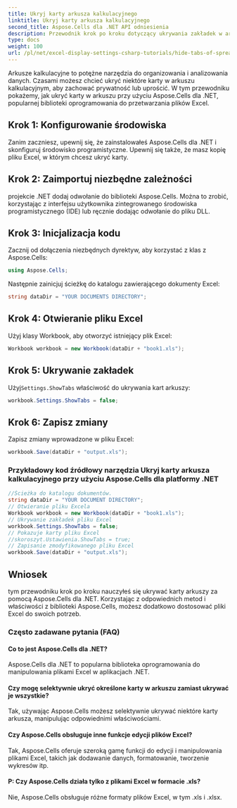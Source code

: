 ```yaml
---
title: Ukryj karty arkusza kalkulacyjnego
linktitle: Ukryj karty arkusza kalkulacyjnego
second_title: Aspose.Cells dla .NET API odniesienia
description: Przewodnik krok po kroku dotyczący ukrywania zakładek w arkuszu kalkulacyjnym Excel przy użyciu Aspose.Cells dla .NET.
type: docs
weight: 100
url: /pl/net/excel-display-settings-csharp-tutorials/hide-tabs-of-spreadsheet/
---
```

Arkusze kalkulacyjne to potężne narzędzia do organizowania i analizowania danych. Czasami możesz chcieć ukryć niektóre karty w arkuszu kalkulacyjnym, aby zachować prywatność lub uprościć. W tym przewodniku pokażemy, jak ukryć karty w arkuszu przy użyciu Aspose.Cells dla .NET, popularnej biblioteki oprogramowania do przetwarzania plików Excel.

## Krok 1: Konfigurowanie środowiska

Zanim zaczniesz, upewnij się, że zainstalowałeś Aspose.Cells dla .NET i skonfiguruj środowisko programistyczne. Upewnij się także, że masz kopię pliku Excel, w którym chcesz ukryć karty.

## Krok 2: Zaimportuj niezbędne zależności

projekcie .NET dodaj odwołanie do biblioteki Aspose.Cells. Można to zrobić, korzystając z interfejsu użytkownika zintegrowanego środowiska programistycznego (IDE) lub ręcznie dodając odwołanie do pliku DLL.

## Krok 3: Inicjalizacja kodu

Zacznij od dołączenia niezbędnych dyrektyw, aby korzystać z klas z Aspose.Cells:

```csharp
using Aspose.Cells;
```

Następnie zainicjuj ścieżkę do katalogu zawierającego dokumenty Excel:

```csharp
string dataDir = "YOUR DOCUMENTS DIRECTORY";
```

## Krok 4: Otwieranie pliku Excel

Użyj klasy Workbook, aby otworzyć istniejący plik Excel:

```csharp
Workbook workbook = new Workbook(dataDir + "book1.xls");
```

## Krok 5: Ukrywanie zakładek

 Użyj`Settings.ShowTabs` właściwość do ukrywania kart arkuszy:

```csharp
workbook.Settings.ShowTabs = false;
```

## Krok 6: Zapisz zmiany

Zapisz zmiany wprowadzone w pliku Excel:

```csharp
workbook.Save(dataDir + "output.xls");
```

### Przykładowy kod źródłowy narzędzia Ukryj karty arkusza kalkulacyjnego przy użyciu Aspose.Cells dla platformy .NET 
```csharp
//Ścieżka do katalogu dokumentów.
string dataDir = "YOUR DOCUMENT DIRECTORY";
// Otwieranie pliku Excela
Workbook workbook = new Workbook(dataDir + "book1.xls");
// Ukrywanie zakładek pliku Excel
workbook.Settings.ShowTabs = false;
// Pokazuje karty pliku Excel
//skoroszyt.Ustawienia.ShowTabs = true;
// Zapisanie zmodyfikowanego pliku Excel
workbook.Save(dataDir + "output.xls");
```

## Wniosek

tym przewodniku krok po kroku nauczyłeś się ukrywać karty arkuszy za pomocą Aspose.Cells dla .NET. Korzystając z odpowiednich metod i właściwości z biblioteki Aspose.Cells, możesz dodatkowo dostosować pliki Excel do swoich potrzeb.

### Często zadawane pytania (FAQ)

#### Co to jest Aspose.Cells dla .NET?
    
Aspose.Cells dla .NET to popularna biblioteka oprogramowania do manipulowania plikami Excel w aplikacjach .NET.

#### Czy mogę selektywnie ukryć określone karty w arkuszu zamiast ukrywać je wszystkie?
   
Tak, używając Aspose.Cells możesz selektywnie ukrywać niektóre karty arkusza, manipulując odpowiednimi właściwościami.

#### Czy Aspose.Cells obsługuje inne funkcje edycji plików Excel?

Tak, Aspose.Cells oferuje szeroką gamę funkcji do edycji i manipulowania plikami Excel, takich jak dodawanie danych, formatowanie, tworzenie wykresów itp.

#### P: Czy Aspose.Cells działa tylko z plikami Excel w formacie .xls?

Nie, Aspose.Cells obsługuje różne formaty plików Excel, w tym .xls i .xlsx.